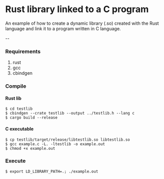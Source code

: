 # Rust library linked to a C program
An example of how to create a dynamic library (.so) created with the Rust language and link it to a program written in C language.

--
### Requirements
1. rust
2. gcc
3. cbindgen

### Compile
#### Rust lib
```shell
$ cd testlib
$ cbindgen --crate testlib --output ../testlib.h --lang c
$ cargo build --release
```
#### C executable
```shell
$ cp testlib/target/release/libtestlib.so libtestlib.so
$ gcc example.c -L. -ltestlib -o example.out
$ chmod +x example.out
```

### Execute
```shell
$ export LD_LIBRARY_PATH=.; ./example.out
```
